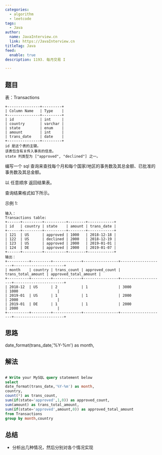 ```yaml
---
categories:
  - algorithm
  - leetcode
tags:
  - Java
author: 
  name: JavaInterview.cn
  link: https://JavaInterview.cn
titleTag: Java
feed:
  enable: true
description: 1193. 每月交易 I

---
```


## 题目
表：Transactions

    +---------------+---------+
    | Column Name   | Type    |
    +---------------+---------+
    | id            | int     |
    | country       | varchar |
    | state         | enum    |
    | amount        | int     |
    | trans_date    | date    |
    +---------------+---------+
    id 是这个表的主键。
    该表包含有关传入事务的信息。
    state 列类型为 ["approved", "declined"] 之一。


编写一个 sql 查询来查找每个月和每个国家/地区的事务数及其总金额、已批准的事务数及其总金额。

以 任意顺序 返回结果表。

查询结果格式如下所示。



示例 1:

    输入：
    Transactions table:
    +------+---------+----------+--------+------------+
    | id   | country | state    | amount | trans_date |
    +------+---------+----------+--------+------------+
    | 121  | US      | approved | 1000   | 2018-12-18 |
    | 122  | US      | declined | 2000   | 2018-12-19 |
    | 123  | US      | approved | 2000   | 2019-01-01 |
    | 124  | DE      | approved | 2000   | 2019-01-07 |
    +------+---------+----------+--------+------------+
    输出：
    +----------+---------+-------------+----------------+--------------------+-----------------------+
    | month    | country | trans_count | approved_count | trans_total_amount | approved_total_amount |
    +----------+---------+-------------+----------------+--------------------+-----------------------+
    | 2018-12  | US      | 2           | 1              | 3000               | 1000                  |
    | 2019-01  | US      | 1           | 1              | 2000               | 2000                  |
    | 2019-01  | DE      | 1           | 1              | 2000               | 2000                  |
    +----------+---------+-------------+----------------+--------------------+-----------------------+
## 思路

date_format(trans_date,'%Y-%m') as month,

## 解法
```sql

# Write your MySQL query statement below
select 
date_format(trans_date,'%Y-%m') as month,
country,
count(*) as trans_count,
sum(if(state='approved',1,0)) as approved_count,
sum(amount) as trans_total_amount,
sum(if(state='approved',amount,0)) as approved_total_amount
from Transactions
group by month,country
```

## 总结

- 分析出几种情况，然后分别对各个情况实现 
